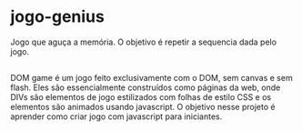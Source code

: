 # jogo-genius
Jogo que aguça a memória. O objetivo é repetir a sequencia dada pelo jogo.

##
DOM game é um jogo feito exclusivamente com o DOM, sem canvas e sem flash. Eles são essencialmente construídos como páginas da web, onde DIVs são elementos de jogo estilizados com folhas de estilo CSS e os elementos são animados usando javascript. O objetivo nesse projeto é aprender como criar jogo com javascript para iniciantes.
